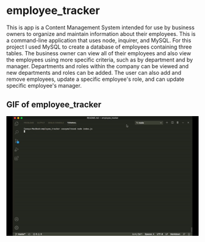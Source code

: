 # employee_tracker

This is app is a Content Management System intended for use by business owners to organize and maintain information about their employees. This is a command-line application that uses node, inquirer, and MySQL. For this project I used MySQL to create a database of employees containing three tables.  The business owner can view all of their employees and also view the employees using more specific criteria, such as by department and by manager.  Departments and roles within the company can be viewed and new departments and roles can be added.  The user can also add and remove employees, update a specific employee's role, and can update specific  employee's manager. 


## GIF of employee_tracker 
![](./assets/ezgif.com-video-to-gif.gif)
